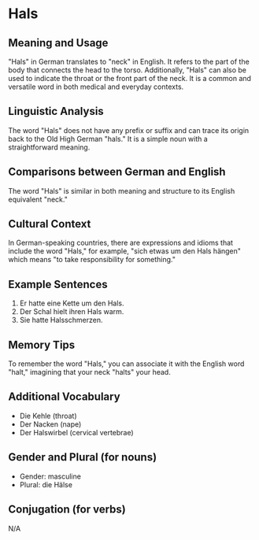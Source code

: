 # Hals
## Meaning and Usage
"Hals" in German translates to "neck" in English. It refers to the part of the body that connects the head to the torso. Additionally, "Hals" can also be used to indicate the throat or the front part of the neck. It is a common and versatile word in both medical and everyday contexts.

## Linguistic Analysis
The word "Hals" does not have any prefix or suffix and can trace its origin back to the Old High German "hals." It is a simple noun with a straightforward meaning.

## Comparisons between German and English
The word "Hals" is similar in both meaning and structure to its English equivalent "neck."

## Cultural Context
In German-speaking countries, there are expressions and idioms that include the word "Hals," for example, "sich etwas um den Hals hängen" which means "to take responsibility for something."

## Example Sentences
1. Er hatte eine Kette um den Hals.
2. Der Schal hielt ihren Hals warm.
3. Sie hatte Halsschmerzen.

## Memory Tips
To remember the word "Hals," you can associate it with the English word "halt," imagining that your neck "halts" your head.

## Additional Vocabulary
- Die Kehle (throat)
- Der Nacken (nape)
- Der Halswirbel (cervical vertebrae)

## Gender and Plural (for nouns)
- Gender: masculine
- Plural: die Hälse

## Conjugation (for verbs)
N/A
